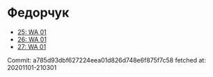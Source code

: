 # Федорчук
- [25: WA 01](25.md)
- [26: WA 01](26.md)
- [27: WA 01](27.md)

Commit: a785d93dbf627224eea01d826d748e6f875f7c58
 fetched at: 20201101-210301
